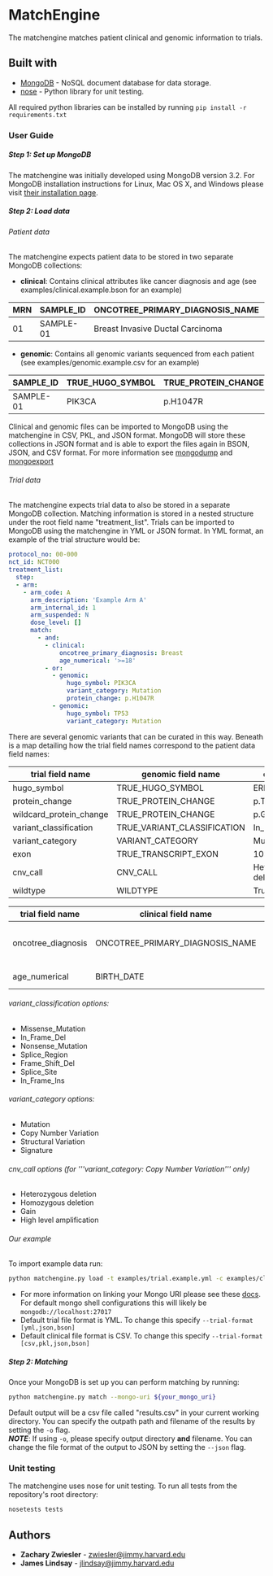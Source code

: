 # MatchEngine
The matchengine matches patient clinical and genomic information to trials. 

## Built with
* [MongoDB](https://docs.mongodb.com/) - NoSQL document database for data storage.
* [nose](http://nose.readthedocs.io/en/latest/) - Python library for unit testing.

All required python libraries can be installed by running `pip install -r requirements.txt`

### User Guide
##### Step 1: Set up MongoDB
The matchengine was initially developed using MongoDB version 3.2. For MongoDB installation instructions
for Linux, Mac OS X, and Windows please visit [their installation page](https://docs.mongodb.com/manual/administration/install-community/).

##### Step 2: Load data

###### Patient data
The matchengine expects patient data to be stored in two separate MongoDB collections:
* **clinical**: Contains clinical attributes like cancer diagnosis and age (see examples/clinical.example.bson for an example)

| MRN | SAMPLE_ID | ONCOTREE_PRIMARY_DIAGNOSIS_NAME | BIRTH_DATE | VITAL_STATUS | GENDER |
| --- | --------- | ------------------------------- | ---------- | ------------ | ------ |
| 01  | SAMPLE-01 | Breast Invasive Ductal Carcinoma| 1900-01-01 | alive        | female |

* **genomic**: Contains all genomic variants sequenced from each patient (see examples/genomic.example.csv for an example)

| SAMPLE_ID | TRUE_HUGO_SYMBOL | TRUE_PROTEIN_CHANGE | TRUE_VARIANT_CLASSIFICATION | VARIANT_CATEGORY | CNV_CALL | TRUE_TRANSCRIPT_EXON | WILDTYPE |
| --------- | ---------------- | ------------------- | --------------------------- | ---------------- | -------- | -------------------- | -------- |
| SAMPLE-01 | PIK3CA           | p.H1047R            | Missense_Mutation           | MUTATION         |          | 8                    | false    |

Clinical and genomic files can be imported to MongoDB using the matchengine in CSV, PKL, and JSON format.
MongoDB will store these collections in JSON format and is able to export the files again
in BSON, JSON, and CSV format. For more information see 
[mongodump](https://docs.mongodb.com/manual/reference/program/mongodump/) and
[mongoexport](https://docs.mongodb.com/manual/reference/program/mongoexport/)

###### Trial data
The matchengine expects trial data to also be stored in a separate MongoDB collection. Matching
information is stored in a nested structure under the root field name "treatment_list".
Trials can be imported to MongoDB using the matchengine in YML or JSON format. In YML format,
an example of the trial structure would be:
```yaml
protocol_no: 00-000
nct_id: NCT000
treatment_list:
  step:
  - arm:
    - arm_code: A
      arm_description: 'Example Arm A'
      arm_internal_id: 1
      arm_suspended: N
      dose_level: []
      match:
        - and:
          - clinical:
              oncotree_primary_diagnosis: Breast
              age_numerical: '>=18'
          - or:
            - genomic:
                hugo_symbol: PIK3CA
                variant_category: Mutation
                protein_change: p.H1047R
            - genomic:
                hugo_symbol: TP53
                variant_category: Mutation

```

There are several genomic variants that can be curated in this way. Beneath is a map
detailing how the trial field names correspond to the patient data field names:

| trial field name        | genomic field name               | example               |
| ----------------------- | -------------------------------- | --------------------- |
| hugo_symbol             | TRUE_HUGO_SYMBOL                 | ERBB2                 |
| protein_change          | TRUE_PROTEIN_CHANGE              | p.T790M               |
| wildcard_protein_change | TRUE_PROTEIN_CHANGE              | p.G719                |
| variant_classification  | TRUE_VARIANT_CLASSIFICATION 	 | In_Frame_Del          |
| variant_category 		  | VARIANT_CATEGORY 				 | Mutation              |
| exon 					  | TRUE_TRANSCRIPT_EXON 			 | 10                    |
| cnv_call 				  | CNV_CALL 						 | Heterozygous deletion |
| wildtype 				  | WILDTYPE 						 | True or False         |

| trial field name        | clinical field name              | example               |
| ----------------------- | -------------------------------- | --------------------- |
| oncotree_diagnosis      | ONCOTREE_PRIMARY_DIAGNOSIS_NAME  | Breast Invasive Ductal Carcinoma |
| age_numerical			  | BIRTH_DATE                       | 1900-01-01            | 

###### variant_classification options:
- Missense_Mutation
- In_Frame_Del
- Nonsense_Mutation
- Splice_Region
- Frame_Shift_Del
- Splice_Site
- In_Frame_Ins

###### variant_category options:
- Mutation
- Copy Number Variation
- Structural Variation
- Signature

###### cnv_call options (for '''variant_category: Copy Number Variation''' only)
- Heterozygous deletion
- Homozygous deletion
- Gain
- High level amplification

###### Our example
To import example data run:
```bash
python matchengine.py load -t examples/trial.example.yml -c examples/clinical.example.csv -g examples/genomic.example.csv --mongo-uri ${your_mongo_uri}
```

* For more information on linking your Mongo URI please see these [docs](https://docs.mongodb.com/manual/reference/connection-string/).
  For default mongo shell configurations this will likely be `mongodb://localhost:27017`
* Default trial file format is YML. To change this specify `--trial-format [yml,json,bson]`
* Default clinical file format is CSV. To change this specify `--trial-format [csv,pkl,json,bson]`

    
##### Step 2: Matching
Once your MongoDB is set up you can perform matching by running:
```bash
python matchengine.py match --mongo-uri ${your_mongo_uri}
```

Default output will be a csv file called "results.csv" in your current working directory.
You can specify the outpath path and filename of the results by setting the `-o` flag. <br>
***NOTE***: If using `-o`, please specify output directory **and** filename. 
You can change the file format of the output to JSON by setting the `--json` flag.

### Unit testing
The matchengine uses nose for unit testing. To run all tests from the repository's
root directory:
```bash
nosetests tests
```

## Authors
* **Zachary Zwiesler** - zwiesler@jimmy.harvard.edu
* **James Lindsay** - jlindsay@jimmy.harvard.edu
